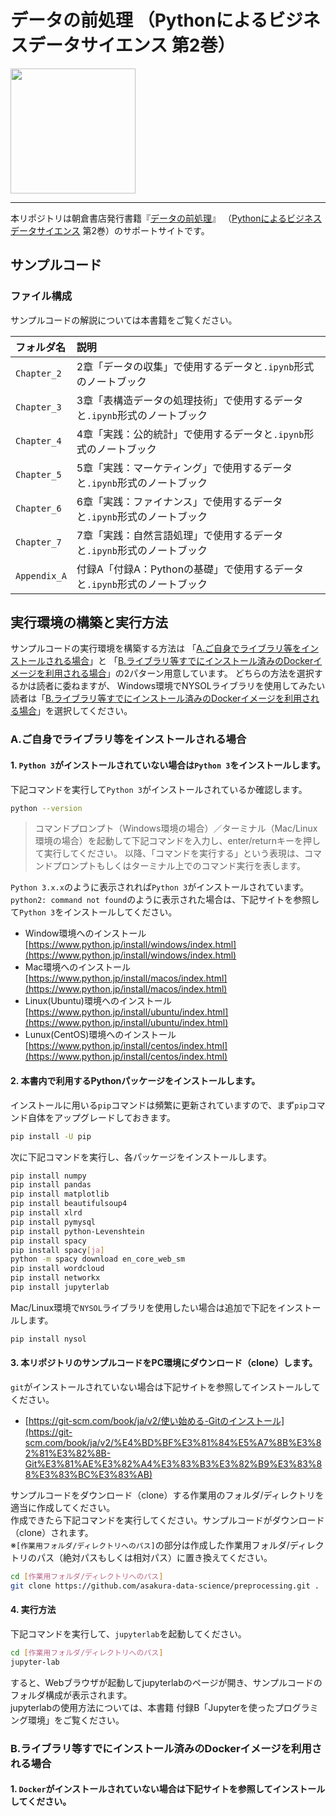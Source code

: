 # データの前処理 （Pythonによるビジネスデータサイエンス 第2巻）

<img src="https://www.asakura.co.jp/goods_img/118261.jpg" width="200px" >

---

本リポジトリは朝倉書店発行書籍『[データの前処理](https://www.asakura.co.jp/books/isbn/978-4-254-12912-0/)』
（[Pythonによるビジネスデータサイエンス](http://www.asakura.co.jp/G_11.php?sreiesname=349) 第2巻）のサポートサイトです。


## サンプルコード

### ファイル構成

サンプルコードの解説については本書籍をご覧ください。


|フォルダ名   |説明  |
|:--          |:--   |
|`Chapter_2`  |2章「データの収集」で使用するデータと`.ipynb`形式のノートブック   |
|`Chapter_3`  |3章「表構造データの処理技術」で使用するデータと`.ipynb`形式のノートブック   |
|`Chapter_4`  |4章「実践：公的統計」で使用するデータと`.ipynb`形式のノートブック   |
|`Chapter_5`  |5章「実践：マーケティング」で使用するデータと`.ipynb`形式のノートブック   |
|`Chapter_6`  |6章「実践：ファイナンス」で使用するデータと`.ipynb`形式のノートブック   |
|`Chapter_7`  |7章「実践：自然言語処理」で使用するデータと`.ipynb`形式のノートブック   |
|`Appendix_A`  |付録A「付録A：Pythonの基礎」で使用するデータと`.ipynb`形式のノートブック |


## 実行環境の構築と実行方法

サンプルコードの実行環境を構築する方法は
「[A.ご自身でライブラリ等をインストールされる場合](#aご自身でライブラリ等をインストールされる場合)」と
「[B.ライブラリ等すでにインストール済みのDockerイメージを利用される場合](#bライブラリ等すでにインストール済みのdockerイメージを利用される場合)」の2パターン用意しています。
どちらの方法を選択するかは読者に委ねますが、
Windows環境でNYSOLライブラリを使用してみたい読者は「[B.ライブラリ等すでにインストール済みのDockerイメージを利用される場合](#bライブラリ等すでにインストール済みのdockerイメージを利用される場合)」を選択してください。


### A.ご自身でライブラリ等をインストールされる場合

#### 1. `Python 3`がインストールされていない場合は`Python 3`をインストールします。

下記コマンドを実行して`Python 3`がインストールされているか確認します。
```bash
python --version
```
> コマンドプロンプト（Windows環境の場合）／ターミナル（Mac/Linux環境の場合）を起動して下記コマンドを入力し、enter/returnキーを押して実行してください。
> 以降、「コマンドを実行する」という表現は、コマンドプロンプトもしくはターミナル上でのコマンド実行を表します。

`Python 3.x.x`のように表示されれば`Python 3`がインストールされています。  
`python2: command not found`のように表示された場合は、下記サイトを参照して`Python 3`をインストールしてください。

* Window環境へのインストール [https://www.python.jp/install/windows/index.html](https://www.python.jp/install/windows/index.html)
* Mac環境へのインストール [https://www.python.jp/install/macos/index.html](https://www.python.jp/install/macos/index.html)
* Linux(Ubuntu)環境へのインストール [https://www.python.jp/install/ubuntu/index.html](https://www.python.jp/install/ubuntu/index.html)
* Lunux(CentOS)環境へのインストール [https://www.python.jp/install/centos/index.html](https://www.python.jp/install/centos/index.html)


#### 2. 本書内で利用するPythonパッケージをインストールします。

インストールに用いる`pip`コマンドは頻繁に更新されていますので、まず`pip`コマンド自体をアップグレードしておきます。  

```bash
pip install -U pip
```

次に下記コマンドを実行し、各パッケージをインストールします。
```bash
pip install numpy
pip install pandas
pip install matplotlib
pip install beautifulsoup4
pip install xlrd
pip install pymysql
pip install python-Levenshtein
pip install spacy
pip install spacy[ja]
python -m spacy download en_core_web_sm
pip install wordcloud
pip install networkx
pip install jupyterlab
```

Mac/Linux環境で`NYSOL`ライブラリを使用したい場合は追加で下記をインストールします。
```bash
pip install nysol
```

#### 3. 本リポジトリのサンプルコードをPC環境にダウンロード（clone）します。

`git`がインストールされていない場合は下記サイトを参照してインストールしてください。

* [https://git-scm.com/book/ja/v2/使い始める-Gitのインストール](https://git-scm.com/book/ja/v2/%E4%BD%BF%E3%81%84%E5%A7%8B%E3%82%81%E3%82%8B-Git%E3%81%AE%E3%82%A4%E3%83%B3%E3%82%B9%E3%83%88%E3%83%BC%E3%83%AB)

サンプルコードをダウンロード（clone）する作業用のフォルダ/ディレクトリを適当に作成してください。  
作成できたら下記コマンドを実行してください。サンプルコードがダウンロード（clone）されます。  
※`[作業用フォルダ/ディレクトリへのパス]`の部分は作成した作業用フォルダ/ディレクトリのパス（絶対パスもしくは相対パス）に置き換えてください。
```bash
cd [作業用フォルダ/ディレクトリへのパス]
git clone https://github.com/asakura-data-science/preprocessing.git .
```

#### 4. 実行方法

下記コマンドを実行して、`jupyterlab`を起動してください。

```bash
cd [作業用フォルダ/ディレクトリへのパス]
jupyter-lab
```

すると、Webブラウザが起動してjupyterlabのページが開き、サンプルコードのフォルダ構成が表示されます。  
jupyterlabの使用方法については、本書籍 付録B「Jupyterを使ったプログラミング環境」をご覧ください。



### B.ライブラリ等すでにインストール済みのDockerイメージを利用される場合

#### 1. `Docker`がインストールされていない場合は下記サイトを参照してインストールしてください。
